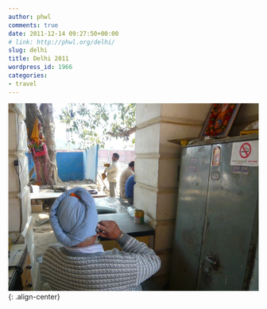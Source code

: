 ```yaml
---
author: phwl
comments: true
date: 2011-12-14 09:27:50+00:00
# link: http://phwl.org/delhi/
slug: delhi
title: Delhi 2011
wordpress_id: 1966
categories:
- travel
---
```


![](/assets/images/2014/11/P1100183.jpg){: .align-center}
